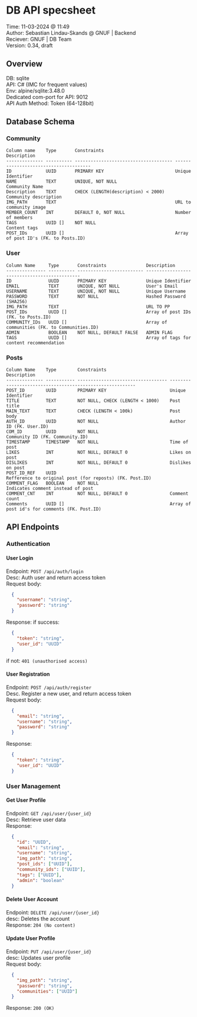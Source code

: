 # DB API specsheet
Time: 11-03-2024 @ 11:49  
Author: Sebastian Lindau-Skands @ GNUF | Backend  
Reciever: GNUF | DB Team  
Version: 0.34, draft  

## Overview
DB: sqlite  
API: C# (IMC for frequent values)  
Env: alpine/sqlite:3.48.0  
Dedicated com-port for API: 9012  
API Auth Method: Token (64-128bit)  

## Database Schema
  ### Community
  ```
  Column name    Type       Constraints                           Description
  -------------- ---------- ------------------------------------- --------------------------------------
  ID             UUID       PRIMARY KEY                           Unique Identifier
  NAME           TEXT       UNIQUE, NOT NULL                      Community Name
  Description    TEXT       CHECK (LENGTH(description) < 2000)    Community description
  IMG_PATH       TEXT                                             URL to community image
  MEMBER_COUNT   INT        DEFAULT 0, NOT NULL                   Number of members
  TAGS           UUID []    NOT NULL                              Content tags
  POST_IDs       UUID []                                          Array of post ID's (FK. to Posts.ID)
  ```

### User
  ```
  Column Name     Type       Constraints               Description
  --------------- ---------- ------------------------- ---------------------------------------------
  ID              UUID       PRIMARY KEY               Unique Identifier
  EMAIL           TEXT       UNIQUE, NOT NULL          User's Email
  USERNAME        TEXT       UNIQUE, NOT NULL          Unique Username
  PASSWORD        TEXT       NOT NULL                  Hashed Password (SHA256)
  IMG_PATH        TEXT                                 URL TO PP
  POST_IDs        UUID []                              Array of post IDs (FK. to Posts.ID)
  COMMUNITY_IDs   UUID []                              Array of communities (FK. to Communities.ID)
  ADMIN           BOOLEAN    NOT NULL, DEFAULT FALSE   ADMIN FLAG
  TAGS            UUID []                              Array of tags for content recommendation
  ```

### Posts
  ```
  Column Name    Type        Constraints                        Description
  -------------- ----------- ---------------------------------- ---------------------------------------------------------
  POST_ID        UUID        PRIMARY KEY                        Unique Identifier
  TITLE          TEXT        NOT NULL, CHECK (LENGTH < 1000)    Post title
  MAIN_TEXT      TEXT        CHECK (LENGTH < 100k)              Post body
  AUTH_ID        UUID        NOT NULL                           Author ID (FK. User.ID)
  COM_ID         UUID        NOT NULL                           Community ID (FK. Community.ID)
  TIMESTAMP      TIMESTAMP   NOT NULL                           Time of post
  LIKES          INT         NOT NULL, DEFAULT 0                Likes on post
  DISLIKES       INT         NOT NULL, DEFAULT 0                Dislikes on post
  POST_ID_REF    UUID                                           Refference to original post (for reposts) (FK. Post.ID)
  COMMENT_FLAG   BOOLEAN     NOT NULL                           Indicates comment instead of post
  COMMENT_CNT    INT         NOT NULL, DEFAULT 0                Comment count
  Comments       UUID []                                        Array of post id's for comments (FK. Post.ID)
  ```

## API Endpoints
### Authentication
#### User Login
Endpoint: `POST /api/auth/login`  
Desc: Auth user and return access token  
Request body:
  ```json
    {
      "username": "string",
      "password": "string"
    }
  ```
Response:
if success:
  ```json
    {
      "token": "string",
      "user_id": "UUID"
    }
  ```
if not:
  `401 (unauthorised access)`

#### User Registration
Endpoint: `POST /api/auth/register`  
Desc. Register a new user, and return access token  
Request body:
  ```json
    {
      "email": "string",
      "username": "string",
      "password": "string"
    }
  ```
Response:
  ```json
    {
      "token": "string",
      "user_id": "UUID"
    }
  ```
### User Management
#### Get User Profile  
Endpoint: `GET /api/user/{user_id}`  
Desc: Retrieve user data  
Response:
```json
  {
    "id": "UUID",
    "email": "string",
    "username": "string",
    "img_path": "string",
    "post_ids": ["UUID"],
    "community_ids": ["UUID"],
    "tags": ["UUID"],
    "admin": "boolean"
  }
```
#### Delete User Account
Endpoint: `DELETE /api/user/{user_id}`  
desc: Deletes the account  
Response: `204 (No content)`

#### Update User Profile
Endpoint: `PUT /api/user/{user_id}`  
desc: Updates user profile  
Request body:
```json
  {
    "img_path": "string",
    "password": "string",
    "communities": ["UUID"]
  }
```
Response: `200 (OK)`
